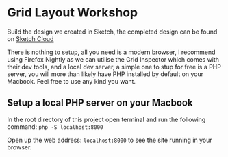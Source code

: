 # Grid Layout Workshop
Build the design we created in Sketch, the completed design can be found on [Sketch Cloud](https://sketch.cloud/s/vyR0M/a/v09Y2J)

There is nothing to setup, all you need is a modern browser, I recommend using Firefox Nightly as we can utilise the Grid Inspector which comes with their dev tools, and a local dev server, a simple one to stup for free is a PHP server, you will more than likely have PHP installed by default on your Macbook. Feel free to use any kind you want.

## Setup a local PHP server on your Macbook
In the root directory of this project open terminal and run the following command: `php -S localhost:8000`

Open up the web address: `localhost:8000` to see the site running in your browser.
